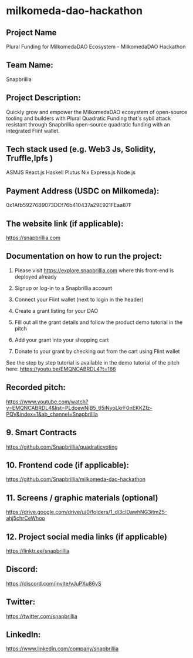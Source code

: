 # milkomeda-dao-hackathon
## Project Name
Plural Funding for MilkomedaDAO Ecosystem - MilkomedaDAO Hackathon

## Team Name:
Snapbrillia

## Project Description:
Quickly grow and empower the MilkomedaDAO ecosystem of open-source tooling and builders with Plural Quadratic Funding that's sybil attack resistant through Snapbrillia open-source quadratic funding with an integrated Flint wallet.

## Tech stack used (e.g. Web3 Js, Solidity, Truffle,Ipfs )
ASMJS
React.js
Haskell
Plutus
Nix
Express.js
Node.js

## Payment Address (USDC on Milkomeda):
0x1Afb59276B9073DCf76b410437a29E921FEaa87F

## The website link (if applicable):
https://snapbrillia.com

## Documentation on how to run the project:
1. Please visit https://explore.snapbrillia.com where this front-end is deployed already

2. Signup or log-in to a Snapbrillia account

3. Connect your Flint wallet (next to login in the header)

4. Create a grant listing for your DAO

5. Fill out all the grant details and follow the product demo tutorial in the pitch

6. Add your grant into your shopping cart

7. Donate to your grant by checking out from the cart using Flint wallet

See the step by step tutorial is available in the demo tutorial of the pitch here: https://youtu.be/EMQNCABRDL4?t=166

## Recorded pitch:
https://www.youtube.com/watch?v=EMQNCABRDL4&list=PLdcewNjB5_tI5iNyoLkrF0nEKKZIz-PQV&index=1&ab_channel=Snapbrillia

## 9. Smart Contracts
https://github.com/Snapbrillia/quadraticvoting

## 10. Frontend code (if applicable):
https://github.com/Snapbrillia/milkomeda-dao-hackathon

## 11. Screens / graphic materials (optional)
https://drive.google.com/drive/u/0/folders/1_di3clDawhNG3itmZ5-ahj5chrCeWhoo

## 12. Project social media links (if applicable)
https://linktr.ee/snapbrillia

## Discord:
https://discord.com/invite/vJuPXu86vS

## Twitter:
https://twitter.com/snapbrillia

## LinkedIn:
https://www.linkedin.com/company/snapbrillia

